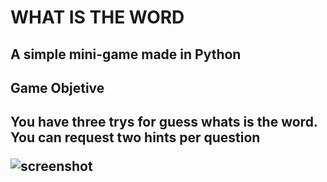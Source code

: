 <h1>WHAT IS THE WORD<h2>
<h2>A simple mini-game made in Python<h2>

<h2>Game Objetive<h2>
<p>You have three trys for guess whats is the word. You can request two hints per question</p>

<img src='https://user-images.githubusercontent.com/81721360/178783203-4536711b-f84a-4d70-8c48-47f91ba0c93b.png
' alt='screenshot'>

